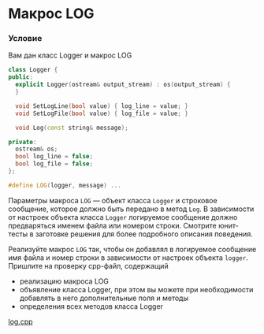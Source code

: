 # Макрос LOG

### Условие

Вам дан класс Logger и макрос LOG
```c++
class Logger {
public:
  explicit Logger(ostream& output_stream) : os(output_stream) {
  }

  void SetLogLine(bool value) { log_line = value; }
  void SetLogFile(bool value) { log_file = value; }

  void Log(const string& message);

private:
  ostream& os;
  bool log_line = false;
  bool log_file = false;
};

#define LOG(logger, message) ...
```
Параметры макроса `LOG` — объект класса `Logger` и строковое сообщение, которое должно быть передано в метод `Log`. В зависимости от настроек объекта класса `Logger` логируемое сообщение должно предваряться именем файла или номером строки. Смотрите юнит-тесты в заготовке решения для более подробного описания поведения.

Реализуйте макрос `LOG` так, чтобы он добавлял в логируемое сообщение имя файла и номер строки в зависимости от настроек объекта `logger`. Пришлите на проверку cpp-файл, содержащий

* реализацию макроса LOG
* объявление класса Logger, при этом вы можете при необходимости добавлять в него дополнительные поля и методы
* определения всех методов класса Logger

[log.cpp](source/log.cpp)







